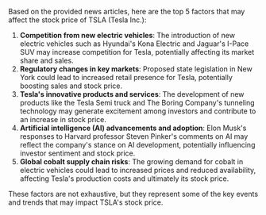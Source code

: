 Based on the provided news articles, here are the top 5 factors that may affect the stock price of TSLA (Tesla Inc.):

1. **Competition from new electric vehicles**: The introduction of new electric vehicles such as Hyundai's Kona Electric and Jaguar's I-Pace SUV may increase competition for Tesla, potentially affecting its market share and sales.
2. **Regulatory changes in key markets**: Proposed state legislation in New York could lead to increased retail presence for Tesla, potentially boosting sales and stock price.
3. **Tesla's innovative products and services**: The development of new products like the Tesla Semi truck and The Boring Company's tunneling technology may generate excitement among investors and contribute to an increase in stock price.
4. **Artificial intelligence (AI) advancements and adoption**: Elon Musk's responses to Harvard professor Steven Pinker's comments on AI may reflect the company's stance on AI development, potentially influencing investor sentiment and stock price.
5. **Global cobalt supply chain risks**: The growing demand for cobalt in electric vehicles could lead to increased prices and reduced availability, affecting Tesla's production costs and ultimately its stock price.

These factors are not exhaustive, but they represent some of the key events and trends that may impact TSLA's stock price.